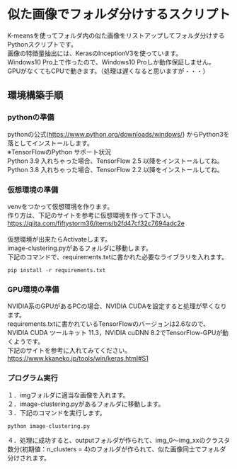 # 似た画像でフォルダ分けするスクリプト
K-meansを使ってフォルダ内の似た画像をリストアップしてフォルダ分けするPythonスクリプトです。
<br>
画像の特徴量抽出には、KerasのInceptionV3を使っています。
<br>
Windows10 Pro上で作ったので、Windows10 Proしか動作保証しません。
<br>
GPUがなくてもCPUで動きます。（処理は遅くなると思いますが・・・）

## 環境構築手順

### pythonの準備

pythonの公式(https://www.python.org/downloads/windows/) からPython3を落としてインストールします。
<br>
※TensorFlowのPython サポート状況
<br>
Python 3.9 入れちゃった場合、TensorFlow 2.5 以降をインストールしてね。
<br>
Python 3.8 入れちゃった場合、TensorFlow 2.2 以降をインストールしてね。
<br>

### 仮想環境の準備

venvをつかって仮想環境を作ります。
<br>
作り方は、下記のサイトを参考に仮想環境を作って下さい。
<br>
https://qiita.com/fiftystorm36/items/b2fd47cf32c7694adc2e
<br>
<br>
仮想環境が出来たらActivateします。
<br>
image-clustering.pyがあるフォルダに移動します。
<br>
下記のコマンドで、requirements.txtに書かれた必要なライブラリを入れます。
```
pip install -r requirements.txt
```

### GPU環境の準備

NVIDIA系のGPUがあるPCの場合、NVIDIA CUDAを設定すると処理が早くなります。
<br>
requirements.txtに書かれているTensorFlowのバージョンは2.6なので、NVIDIA CUDA ツールキット 11.3，NVIDIA cuDNN 8.2でTensorFlow-GPUが動くようです。
<br>
下記のサイトを参考に入れてみてください。
<br>
https://www.kkaneko.jp/tools/win/keras.html#S1
<br>

### プログラム実行

１．imgフォルダに適当な画像を入れます。
<br>
２．image-clustering.pyがあるフォルダに移動します。
<br>
３．下記のコマンドを実行します。
<br>
```
python image-clustering.py
```
４．処理に成功すると、outputフォルダが作られて、img_0～img_xxのクラスタ数分(初期値：n_clusters = 4)のフォルダが作られて、似た画像同士でフォルダ分けされます。

